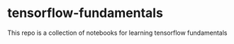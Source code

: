 # tensorflow-fundamentals
This repo is a collection of notebooks for learning tensorflow fundamentals
